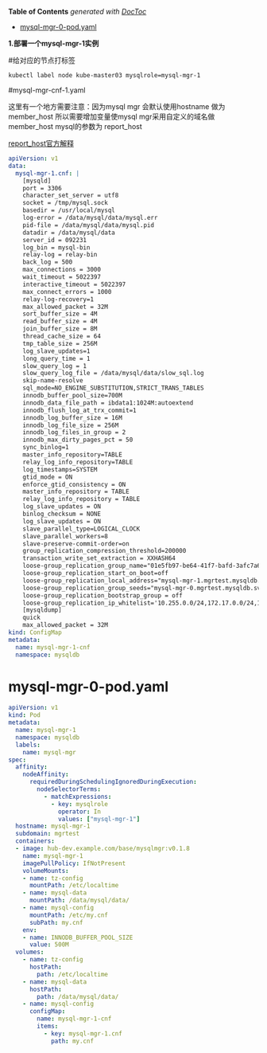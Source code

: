 <!-- START doctoc generated TOC please keep comment here to allow auto update -->
<!-- DON'T EDIT THIS SECTION, INSTEAD RE-RUN doctoc TO UPDATE -->
**Table of Contents**  *generated with [DocToc](https://github.com/thlorenz/doctoc)*

- [mysql-mgr-0-pod.yaml](#mysql-mgr-0-podyaml)

<!-- END doctoc generated TOC please keep comment here to allow auto update -->


**1.部署一个mysql-mgr-1实例**

#给对应的节点打标签

```
kubectl label node kube-master03 mysqlrole=mysql-mgr-1
```

#mysql-mgr-cnf-1.yaml

这里有一个地方需要注意：因为mysql mgr 会默认使用hostname 做为member_host 所以需要增加变量使mysql mgr采用自定义的域名做member_host mysql的参数为 report_host

[report_host官方解释](https://dev.mysql.com/doc/refman/5.7/en/replication-options-slave.html#option_mysqld_report-host)


``` yaml
apiVersion: v1
data:
  mysql-mgr-1.cnf: |
    [mysqld]
    port = 3306
    character_set_server = utf8
    socket = /tmp/mysql.sock
    basedir = /usr/local/mysql
    log-error = /data/mysql/data/mysql.err
    pid-file = /data/mysql/data/mysql.pid
    datadir = /data/mysql/data
    server_id = 092231
    log_bin = mysql-bin
    relay-log = relay-bin
    back_log = 500
    max_connections = 3000
    wait_timeout = 5022397
    interactive_timeout = 5022397
    max_connect_errors = 1000
    relay-log-recovery=1
    max_allowed_packet = 32M
    sort_buffer_size = 4M
    read_buffer_size = 4M
    join_buffer_size = 8M
    thread_cache_size = 64
    tmp_table_size = 256M
    log_slave_updates=1
    long_query_time = 1
    slow_query_log = 1
    slow_query_log_file = /data/mysql/data/slow_sql.log
    skip-name-resolve
    sql_mode=NO_ENGINE_SUBSTITUTION,STRICT_TRANS_TABLES
    innodb_buffer_pool_size=700M
    innodb_data_file_path = ibdata1:1024M:autoextend
    innodb_flush_log_at_trx_commit=1
    innodb_log_buffer_size = 16M
    innodb_log_file_size = 256M
    innodb_log_files_in_group = 2
    innodb_max_dirty_pages_pct = 50
    sync_binlog=1
    master_info_repository=TABLE
    relay_log_info_repository=TABLE
    log_timestamps=SYSTEM
    gtid_mode = ON
    enforce_gtid_consistency = ON
    master_info_repository = TABLE
    relay_log_info_repository = TABLE
    log_slave_updates = ON
    binlog_checksum = NONE
    log_slave_updates = ON
    slave_parallel_type=LOGICAL_CLOCK
    slave_parallel_workers=8
    slave-preserve-commit-order=on
    group_replication_compression_threshold=200000
    transaction_write_set_extraction = XXHASH64
    loose-group_replication_group_name="01e5fb97-be64-41f7-bafd-3afc7a6ab555"
    loose-group_replication_start_on_boot=off
    loose-group_replication_local_address="mysql-mgr-1.mgrtest.mysqldb.svc.cluster.local.:13306"
    loose-group_replication_group_seeds="mysql-mgr-0.mgrtest.mysqldb.svc.cluster.local.:13306,mysql-mgr-1.mgrtest.mysqldb.svc.cluster.local.:13306,mysql-mgr-2.mgrtest.mysqldb.svc.cluster.local.:13306"
    loose-group_replication_bootstrap_group = off
    loose-group_replication_ip_whitelist='10.255.0.0/24,172.17.0.0/24,10.229.0.0/16,10.228.0.0/16'
    [mysqldump]
    quick
    max_allowed_packet = 32M
kind: ConfigMap
metadata:
  name: mysql-mgr-1-cnf
  namespace: mysqldb
```

# mysql-mgr-0-pod.yaml

``` yaml
apiVersion: v1
kind: Pod
metadata:
  name: mysql-mgr-1
  namespace: mysqldb
  labels:
    name: mysql-mgr
spec:
  affinity:
    nodeAffinity:
      requiredDuringSchedulingIgnoredDuringExecution:
        nodeSelectorTerms:
          - matchExpressions:
            - key: mysqlrole
              operator: In
              values: ["mysql-mgr-1"]
  hostname: mysql-mgr-1
  subdomain: mgrtest
  containers:
  - image: hub-dev.example.com/base/mysqlmgr:v0.1.8
    name: mysql-mgr-1
    imagePullPolicy: IfNotPresent
    volumeMounts:
    - name: tz-config
      mountPath: /etc/localtime
    - name: mysql-data
      mountPath: /data/mysql/data/
    - name: mysql-config
      mountPath: /etc/my.cnf
      subPath: my.cnf
    env:
    - name: INNODB_BUFFER_POOL_SIZE
      value: 500M
  volumes:
    - name: tz-config
      hostPath:
        path: /etc/localtime
    - name: mysql-data
      hostPath:
        path: /data/mysql/data/
    - name: mysql-config
      configMap:
        name: mysql-mgr-1-cnf
        items:
          - key: mysql-mgr-1.cnf
            path: my.cnf
```
